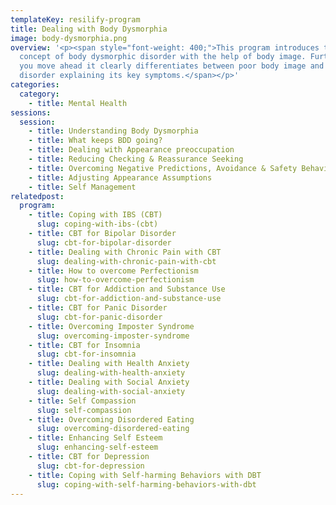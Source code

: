 ```yaml
---
templateKey: resilify-program
title: Dealing with Body Dysmorphia
image: body-dysmorphia.png
overview: '<p><span style="font-weight: 400;">This program introduces the
  concept of body dysmorphic disorder with the help of body image. Further, as
  you move ahead it clearly differentiates between poor body image and BDD as a
  disorder explaining its key symptoms.</span></p>'
categories:
  category:
    - title: Mental Health
sessions:
  session:
    - title: Understanding Body Dysmorphia
    - title: What keeps BDD going?
    - title: Dealing with Appearance preoccupation
    - title: Reducing Checking & Reassurance Seeking
    - title: Overcoming Negative Predictions, Avoidance & Safety Behaviors
    - title: Adjusting Appearance Assumptions
    - title: Self Management
relatedpost:
  program:
    - title: Coping with IBS (CBT)
      slug: coping-with-ibs-(cbt)
    - title: CBT for Bipolar Disorder
      slug: cbt-for-bipolar-disorder
    - title: Dealing with Chronic Pain with CBT
      slug: dealing-with-chronic-pain-with-cbt
    - title: How to overcome Perfectionism
      slug: how-to-overcome-perfectionism
    - title: CBT for Addiction and Substance Use
      slug: cbt-for-addiction-and-substance-use
    - title: CBT for Panic Disorder
      slug: cbt-for-panic-disorder
    - title: Overcoming Imposter Syndrome
      slug: overcoming-imposter-syndrome
    - title: CBT for Insomnia
      slug: cbt-for-insomnia
    - title: Dealing with Health Anxiety
      slug: dealing-with-health-anxiety
    - title: Dealing with Social Anxiety
      slug: dealing-with-social-anxiety
    - title: Self Compassion
      slug: self-compassion
    - title: Overcoming Disordered Eating
      slug: overcoming-disordered-eating
    - title: Enhancing Self Esteem
      slug: enhancing-self-esteem
    - title: CBT for Depression
      slug: cbt-for-depression
    - title: Coping with Self-harming Behaviors with DBT
      slug: coping-with-self-harming-behaviors-with-dbt
---
```

